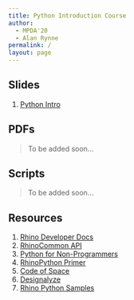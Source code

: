 ```yaml
---
title: Python Introduction Course
author:
  - MPDA'20
  - Alan Rynne
permalink: /
layout: page
---
```


## Slides

1. [Python Intro](slides/pythonIntro.html)

## PDFs

> To be added soon...

## Scripts

> To be added soon...

## Resources

1. [Rhino Developer Docs](https://developer.rhino3d.com/guides/)
2. [RhinoCommon API](https://developer.rhino3d.com/api/RhinoCommon/html/R_Project_RhinoCommon.htm)
3. [Python for Non-Programmers](https://wiki.python.org/moin/BeginnersGuide/NonProgrammers)
4. [RhinoPython Primer](https://www.rhino3d.com/download/ironpython/5.0/rhinopython101)
5. [Code of Space](https://codeofspace.com/tutorials/)
6. [Designalyze](http://designalyze.com/course/intro-scripting-python-rhino)
7. [Rhino Python Samples](https://developer.rhino3d.com/samples/#rhinopython)

